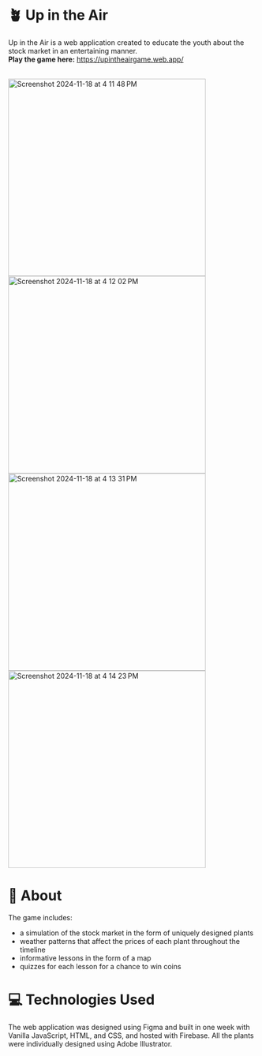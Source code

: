 # 🪴 Up in the Air

Up in the Air is a web application created to educate the youth about the stock market in an entertaining manner. 
<br>**Play the game here:** https://upintheairgame.web.app/
<br><br>

<img width="400" alt="Screenshot 2024-11-18 at 4 11 48 PM" src="https://github.com/user-attachments/assets/82f5d3cf-c2f0-4286-98fb-a9314fbe903e">
<img width="400" alt="Screenshot 2024-11-18 at 4 12 02 PM" src="https://github.com/user-attachments/assets/4c2420d1-74bb-4ca5-b274-5d400135ca31">
<img width="400" alt="Screenshot 2024-11-18 at 4 13 31 PM" src="https://github.com/user-attachments/assets/0af03c2c-5763-4074-8f48-6d9657dde719">
<img width="400" alt="Screenshot 2024-11-18 at 4 14 23 PM" src="https://github.com/user-attachments/assets/abab594c-5e93-4ab7-86f8-6e13c587cfbd">

# 🤔 About
The game includes: 
* a simulation of the stock market in the form of uniquely designed plants
* weather patterns that affect the prices of each plant throughout the timeline
* informative lessons in the form of a map
* quizzes for each lesson for a chance to win coins

# 💻 Technologies Used
The web application was designed using Figma and built in one week with Vanilla JavaScript, HTML, and CSS, and hosted with Firebase. All the plants were individually designed using Adobe Illustrator.
